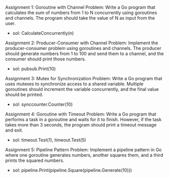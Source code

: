 Assignment 1: Goroutine with Channel Problem: Write a Go program that calculates the sum of numbers from 1 to N concurrently using goroutines and channels. The program should take the value of N as input from the user.
- sol: CalculateConcurrently(n)   

Assignment 2: Producer-Consumer with Channel Problem: Implement the producer-consumer problem using goroutines and channels. The producer should generate numbers from 1 to 100 and send them to a channel, and the consumer should print those numbers.
- sol: pubsub.Print(10)      

Assignment 3: Mutex for Synchronization Problem: Write a Go program that uses mutexes to synchronize access to a shared variable. Multiple goroutines should increment the variable concurrently, and the final value should be printed.
- sol: synccounter.Counter(10)      

Assignment 4: Goroutine with Timeout Problem: Write a Go program that performs a task in a goroutine and waits for it to finish. However, if the task takes more than 3 seconds, the program should print a timeout message and exit.
- sol: 	timeout.Test(1), 	timeout.Test(5)    

Assignment 5: Pipeline Pattern Problem: Implement a pipeline pattern in Go where one goroutine generates numbers, another squares them, and a third prints the squared numbers.
- sol: pipeline.Print(pipeline.Square(pipeline.Generate(10)))